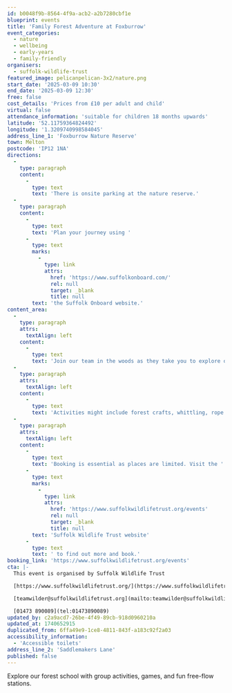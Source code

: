 ```yaml
---
id: b0048f9b-8564-4f9a-acb2-a2b7280cbf1e
blueprint: events
title: 'Family Forest Adventure at Foxburrow'
event_categories:
  - nature
  - wellbeing
  - early-years
  - family-friendly
organisers:
  - suffolk-wildlife-trust
featured_image: pelicanpelican-3x2/nature.png
start_date: '2025-03-09 10:30'
end_date: '2025-03-09 12:30'
free: false
cost_details: 'Prices from £10 per adult and child'
virtual: false
attendance_information: 'suitable for children 18 months upwards'
latitude: '52.11759364824492'
longitude: '1.3209740998584045'
address_line_1: 'Foxburrow Nature Reserve'
town: Melton
postcode: 'IP12 1NA'
directions:
  -
    type: paragraph
    content:
      -
        type: text
        text: 'There is onsite parking at the nature reserve.'
  -
    type: paragraph
    content:
      -
        type: text
        text: 'Plan your journey using '
      -
        type: text
        marks:
          -
            type: link
            attrs:
              href: 'https://www.suffolkonboard.com/'
              rel: null
              target: _blank
              title: null
        text: 'the Suffolk Onboard website.'
content_area:
  -
    type: paragraph
    attrs:
      textAlign: left
    content:
      -
        type: text
        text: 'Join our team in the woods as they take you to explore our forest school with group activities, games, and fun free-flow stations. Our mornings always have the following and then we add different stations, games, and crafts each month.'
  -
    type: paragraph
    attrs:
      textAlign: left
    content:
      -
        type: text
        text: 'Activities might include forest crafts, whittling, rope swings, hammocks, den building, bug hunting, and scavenger hunts.'
  -
    type: paragraph
    attrs:
      textAlign: left
    content:
      -
        type: text
        text: 'Booking is essential as places are limited. Visit the '
      -
        type: text
        marks:
          -
            type: link
            attrs:
              href: 'https://www.suffolkwildlifetrust.org/events'
              rel: null
              target: _blank
              title: null
        text: 'Suffolk Wildlife Trust website'
      -
        type: text
        text: ' to find out more and book.'
booking_link: 'https://www.suffolkwildlifetrust.org/events'
cta: |-
  This event is organised by Suffolk Wildlife Trust

  [https://www.suffolkwildlifetrust.org/](https://www.suffolkwildlifetrust.org/)

  [teamwilder@suffolkwildlifetrust.org](mailto:teamwilder@suffolkwildlifetrust.org)

  [01473 890089](tel:01473890089)
updated_by: c2a9acd7-26be-4f49-89cb-918d0960210a
updated_at: 1740652915
duplicated_from: 6ffa49e9-1ce8-4811-843f-a183c92f2a03
accessibility_information:
  - 'Accessible toilets'
address_line_2: 'Saddlemakers Lane'
published: false
---
```

Explore our forest school with group activities, games, and fun free-flow stations.